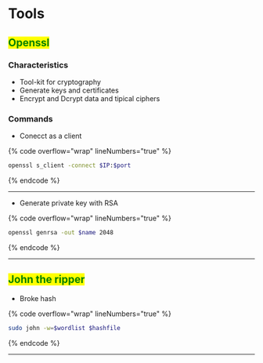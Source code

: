 # Tools

## <mark style="color:green;">Openssl</mark>

### **Characteristics**

* Tool-kit for cryptography
* Generate keys and certificates
* Encrypt and Dcrypt data and tipical ciphers

### **Commands**

* Conecct as a client

{% code overflow="wrap" lineNumbers="true" %}
```bash
openssl s_client -connect $IP:$port
```
{% endcode %}

***

* Generate private key with RSA

{% code overflow="wrap" lineNumbers="true" %}
```bash
openssl genrsa -out $name 2048
```
{% endcode %}

***



## <mark style="color:green;">John the ripper</mark>

* Broke hash

{% code overflow="wrap" lineNumbers="true" %}
```bash
sudo john -w=$wordlist $hashfile
```
{% endcode %}

***


